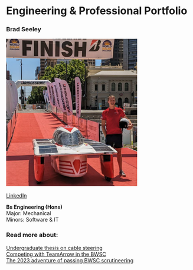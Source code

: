 # Engineering & Professional Portfolio

### Brad Seeley

<img src="./imgs/self-pic.png" height="400">

[LinkedIn](https://www.linkedin.com/in/brad-seeley/)

**Bs Engineering (Hons)**<br>
	Major: Mechanical<br>
	Minors: Software & IT

### Read more about:
[Undergraduate thesis on cable steering](./pages/thesis.html)<br>
[Competing with TeamArrow in the BWSC](./pages/BWSC.html)<br>
[The 2023 adventure of passing BWSC scrutineering](./pages/solar-car-certification.html)<br>

